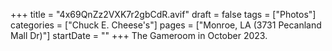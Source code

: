 +++
title = "4x69QnZz2VXK7r2gbCdR.avif"
draft = false
tags = ["Photos"]
categories = ["Chuck E. Cheese's"]
pages = ["Monroe, LA (3731 Pecanland Mall Dr)"]
startDate = ""
+++
The Gameroom in October 2023.
